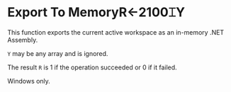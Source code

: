 




<h1 class="heading"><span class="name">Export To Memory</span><span class="command">R←2100⌶Y</span></h1>

This function exports the current active workspace as an in-memory .NET Assembly.


`Y` may be any array and is ignored.


The result `R` is 1 if the operation succeeded or 0 if it failed.



Windows only.



